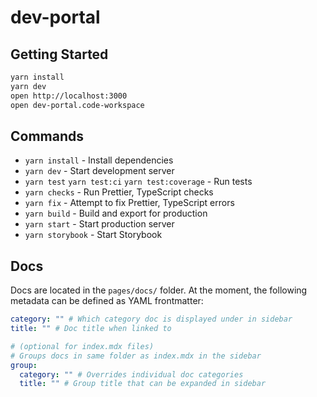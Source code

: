 # dev-portal

## Getting Started

```bash
yarn install
yarn dev
open http://localhost:3000
open dev-portal.code-workspace
```

## Commands

- `yarn install` - Install dependencies
- `yarn dev` - Start development server
- `yarn test` `yarn test:ci` `yarn test:coverage` - Run tests
- `yarn checks` - Run Prettier, TypeScript checks
- `yarn fix` - Attempt to fix Prettier, TypeScript errors
- `yarn build` - Build and export for production
- `yarn start` - Start production server
- `yarn storybook` - Start Storybook

## Docs

Docs are located in the `pages/docs/` folder. At the moment, the following
metadata can be defined as YAML frontmatter:

```yaml
category: "" # Which category doc is displayed under in sidebar
title: "" # Doc title when linked to

# (optional for index.mdx files)
# Groups docs in same folder as index.mdx in the sidebar
group:
  category: "" # Overrides individual doc categories
  title: "" # Group title that can be expanded in sidebar
```
